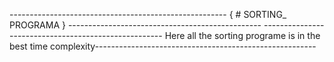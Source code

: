 ------------------------------------------------------                   { # SORTING_ PROGRAMA }                                   ------------------------------------------------
 -----------------------------------------------------       Here all the sorting programe is in the best time complexity-------------------------------------------------------
